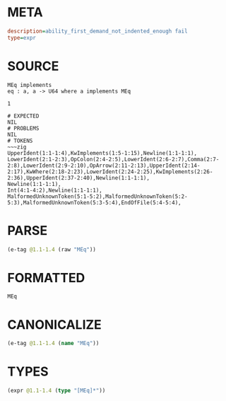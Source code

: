 # META
~~~ini
description=ability_first_demand_not_indented_enough fail
type=expr
~~~
# SOURCE
~~~roc
MEq implements
eq : a, a -> U64 where a implements MEq

1
~~~
~~~
# EXPECTED
NIL
# PROBLEMS
NIL
# TOKENS
~~~zig
UpperIdent(1:1-1:4),KwImplements(1:5-1:15),Newline(1:1-1:1),
LowerIdent(2:1-2:3),OpColon(2:4-2:5),LowerIdent(2:6-2:7),Comma(2:7-2:8),LowerIdent(2:9-2:10),OpArrow(2:11-2:13),UpperIdent(2:14-2:17),KwWhere(2:18-2:23),LowerIdent(2:24-2:25),KwImplements(2:26-2:36),UpperIdent(2:37-2:40),Newline(1:1-1:1),
Newline(1:1-1:1),
Int(4:1-4:2),Newline(1:1-1:1),
MalformedUnknownToken(5:1-5:2),MalformedUnknownToken(5:2-5:3),MalformedUnknownToken(5:3-5:4),EndOfFile(5:4-5:4),
~~~
# PARSE
~~~clojure
(e-tag @1.1-1.4 (raw "MEq"))
~~~
# FORMATTED
~~~roc
MEq
~~~
# CANONICALIZE
~~~clojure
(e-tag @1.1-1.4 (name "MEq"))
~~~
# TYPES
~~~clojure
(expr @1.1-1.4 (type "[MEq]*"))
~~~
